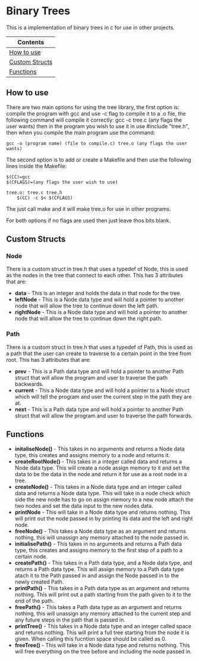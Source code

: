 # Binary Trees #  
This is a implementation of binary trees in c for use in other projects.

| Contents                        |
|---------------------------------|
|[How to use](#how-to-use)        |
|[Custom Structs](#custom-structs)|
|[Functions](#functions)          |

## How to use

There are two main options for using the tree library, the first option is:  
compile the program with gcc and use -c flag to compile it to a .o file, the following command will compile it correctly:
    gcc -c tree.c (any flags the user wants)
then in the program you wish to use it in use #include "tree.h", then when you compile the main program use the command:

    gcc -o (program name) (file to compile.c) tree.o (any flags the user wants)

The second option is to add or create a Makefile and then use the following lines inside the Makefile:

    $(CC)=gcc
    $(CFLAGS)=(any flags the user wish to use)

    tree.o: tree.c tree.h
        $(CC) -c $< $(CFLAGS)
The just call make and it will make tree.o for use in other programs.

For both options if no flags are used then just leave thos bits blank.
## Custom Structs

### Node
There is a custom struct in tree.h that uses a typedef of Node, this is used as the nodes in the tree that connect to each other. This has 3 attributes that are:
- **data** - This is an integer and holds the data in that node for the tree.
- **leftNode** - This is a Node data type and will hold a pointer to another node that will allow the tree to continue down the left path.
- **rightNode** - This is a Node data type and will hold a pointer to another node that will allow the tree to continue down the right path.

### Path
There is a custom struct in tree.h that uses a typedef of Path, this is used as a path that the user can create to traverse to a certain point in the tree from root. This has 3 attributes that are:
- **prev** - This is a Path data type and will hold a pointer to another Path struct that will allow the program and user to traverse the path backwards.
- **current** - This a Node data type and will hold a pointer to a Node struct which will tell the program and user the current step in the path they are at.
- **next** - This is a Path data type and will hold a pointer to another Path struct that will allow the program and user to traverse the path forwards.

## Functions
- **initaliseNode()** - This takes in no arguments and returns a Node data type, this creates and assigns memory to a node and returns it.
- **createRootNode()** - This takes in a integer called data and returns a Node data type. This will create a node assign memory to it and set the data to be the data in the node and return it for use as a root node in a tree.
- **createNode()** - This takes in a Node data type and an integer called data and returns a Node data type. This will take in a node check which side the new node has to go on assign memory to a new node attach the two nodes and set the data input to the new nodes data.
- **printNode** - This will take in a Node data type and returns nothing. This will print out the node passed in by printing its data and the left and right node.
- **freeNode()** - This takes a Node data type as an argument and returns nothing, this will unassign any memory attached to the node passed in. 
- **initialisePath()** - This takes in no arguments and returns a Path data type, this creates and assigns memory to the first step of a path to a certain node.
- **createPath()** - This takes in a Path data type, and a Node data type, and returns a Path data type. This will assign memory to a Path data type atach it to the Path passed in and assign the Node passed in to the newly created Path.
- **printPath()** - This takes in a Path data type as an argument and returns nothing. This will print out a path starting from the path given to it to the end of the path.
- **freePath()** - This takes a Path data type as an argument and returns nothing, this will unassign any memory attached to the current step and any future steps in the path that is passed in. 
- **printTree()** - This takes in a Node data type and an integer called space and returns nothing. This will print a full tree starting from the node it is given. When calling this fucntion space should be called as 0.
- **freeTree()** - This will take in a Node data type and returns nothing. This will free everything on the tree before and including the node passed in.